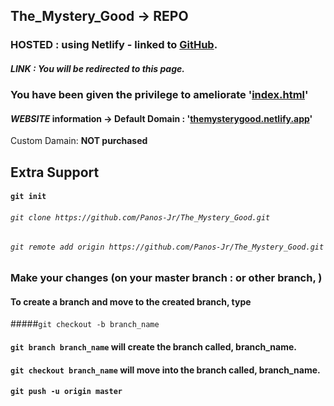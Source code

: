 ## The_Mystery_Good -> **REPO**
### **HOSTED** : using Netlify - linked to **[GitHub](https://github.com/Panos-Jr/The_Mystery_Good)**. 
##### LINK : You will be redirected to this page.
### You have been given the privilege to ameliorate '[index.html](https://github.com/Panos-Jr/The_Mystery_Good/blob/main/index.html)'  
#### ***WEBSITE*** information -> Default Domain : '[themysterygood.netlify.app](https://themysterygood.netlify.app)' 
Custom Damain: **NOT purchased**

## Extra Support
#### `git init`
###### ``git clone https://github.com/Panos-Jr/The_Mystery_Good.git``
###### `git remote add origin https://github.com/Panos-Jr/The_Mystery_Good.git`
### **Make your changes (on your master branch : or other branch, )**
#### To create a branch and move to the created branch, type 
#####`git checkout -b branch_name`
#### `git branch branch_name` will create the branch called, **branch_name**.
#### `git checkout branch_name` will move into the branch called, **branch_name**.
#### `git push -u origin master`





